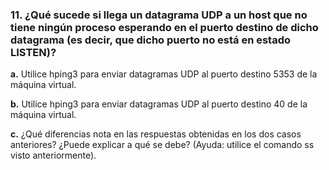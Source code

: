 ### 11. ¿Qué sucede si llega un datagrama UDP a un host que no tiene ningún proceso esperando en el puerto destino de dicho datagrama (es decir, que dicho puerto no está en estado LISTEN)?

**a.** Utilice hping3 para enviar datagramas UDP al puerto destino 5353 de la máquina virtual.

**b.** Utilice hping3 para enviar datagramas UDP al puerto destino 40 de la máquina virtual.

**c.** ¿Qué diferencias nota en las respuestas obtenidas en los dos casos anteriores? ¿Puede explicar a qué se debe? (Ayuda: utilice el comando ss visto anteriormente).